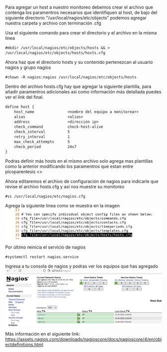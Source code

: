 Para agregar un host a nuestro monitoreo debemos crear el archivo que contenga los paramentros necesarios que identifiquen al host, de bajo 
del siguiente directorio "/usr/local/nagios/etc/objects" podemos agregar nuestra carpeta y archivo con terminación .cfg

Usa el siguiente comando para crear el directorio y el archivo en la misma linea 

```
#mkdir /usr/local/nagios/etc/objects/hosts && > /usr/local/nagios/etc/objects/hosts/hosts.cfg
```

Ahora haz que el directorio hosts y su contenido pertenezcan al usuario nagios y grupo nagios

```
#chown -R nagios:nagios /usr/local/nagios/etc/objects/hosts
```

Dentro del archivo hosts.cfg hay que agregar la siguiente plantilla, para añadir paramentros adicionales asi como información
más detallada puedes ver el link del final.

```
define host {
    host_name               <nombre del equipo a monitorear>
    alias                   <alias>
    address                 <dirección ip>
    check_command           check-host-alive
    check_interval          5
    retry_interval          1
    max_check_attempts      5
    check_period            24x7
}
```
Podras definir más hosts en el mismo archivo solo agrega mas plantillas como la anterior modificando los paramentros que estan entre
picoparentesis <>


Ahora editaremos el archivo de configuración de nagios para indicarle que revise el archivo hosts.cfg y así nos muestre su monitoreo

```
#vi /usr/local/nagios/etc/nagios.cfg
```

Agrega la siguiente linea como se muestra en la imagen
![imagen 8](https://github.com/DAMIAN3ERO123/Nagios/blob/main/Imagenes/objconfile.png)

Por último reinicia el servicio de nagios

```
#systemctl restart nagios.service

```

Ingresa a tu consola de nagios y podras ver los equipos que has agregado
![imagen 9](https://github.com/DAMIAN3ERO123/Nagios/blob/main/Imagenes/hosts.png)


Más información en el siguiente link:
https://assets.nagios.com/downloads/nagioscore/docs/nagioscore/4/en/objectdefinitions.html



